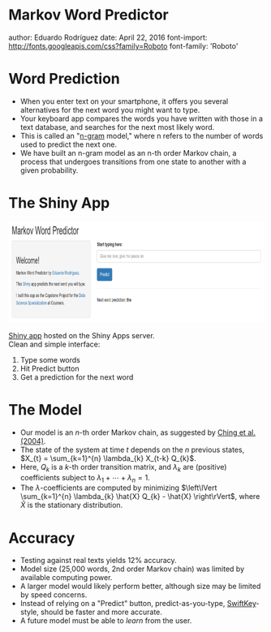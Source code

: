 Markov Word Predictor
========================================================
author: Eduardo Rodríguez
date: April 22, 2016
font-import: http://fonts.googleapis.com/css?family=Roboto
font-family: 'Roboto'

Word Prediction
========================================================

- When you enter text on your smartphone, it offers you several alternatives
  for the next word you might want to type.
- Your keyboard app compares the words you have written
  with those in a text database, and searches for the next most likely word.
- This is called an "[n-gram](https://en.wikipedia.org/wiki/N-gram)
  model," where n refers to the number of words
  used to predict the next one.
- We have built an n-gram model as an n-th order Markov chain,
  a process that undergoes transitions from one state to another
  with a given probability.

The Shiny App
========================================================

<img class="center" src="shinyapp-screenshot.png" height=200>

[Shiny app](https://nemarona.shinyapps.io/Markov_Word_Predictor/)
hosted on the Shiny Apps server.  
Clean and simple interface:

1. Type some words
2. Hit Predict button
3. Get a prediction for the next word

The Model
========================================================

- Our model is an $n$-th order Markov chain, as suggested by
  [Ching et al. (2004)](http://dx.doi.org/10.1002/nav.20017).
- The state of the system at time $t$ depends on the $n$ previous states,
  $X_{t} = \sum_{k=1}^{n} \lambda_{k} X_{t-k} Q_{k}$.
- Here, $Q_{k}$ is a $k$-th order transition matrix,
  and $\lambda_{k}$ are (positive) coefficients subject to
  $\lambda_{1} + \cdots + \lambda_{n} = 1$.
- The $\lambda$-coefficients are computed by minimizing
  $\left\lVert \sum_{k=1}^{n} \lambda_{k} \hat{X} Q_{k} - \hat{X} \right\rVert$,
  where $\hat{X}$ is the stationary distribution.

Accuracy
========================================================

- Testing against real texts yields 12% accuracy.
- Model size (25,000 words, 2nd order Markov chain)
  was limited by available computing power.
- A larger model would likely perform better,
  although size may be limited by speed concerns.
- Instead of relying on a "Predict" button,
  predict-as-you-type, [SwiftKey](https://swiftkey.com/)-style,
  should be faster and more accurate.
- A future model must be able to _learn_ from the user.





